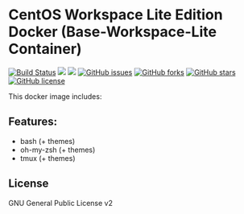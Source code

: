 # CentOS Workspace Lite Edition Docker (Base-Workspace-Lite Container)
[![Build Status](https://travis-ci.org/zeroc0d3lab/centos-base-workspace-lite.svg?branch=master)](https://travis-ci.org/zeroc0d3lab/centos-base-workspace-lite) [![](https://images.microbadger.com/badges/image/zeroc0d3lab/centos-base-workspace-lite:latest.svg)](https://microbadger.com/images/zeroc0d3lab/centos-base-workspace-lite:latest "Layers") [![](https://images.microbadger.com/badges/version/zeroc0d3lab/centos-base-workspace-lite:latest.svg)](https://microbadger.com/images/zeroc0d3lab/centos-base-workspace-lite:latest "Version") [![GitHub issues](https://img.shields.io/github/issues/zeroc0d3lab/centos-base-workspace-lite.svg)](https://github.com/zeroc0d3lab/centos-base-workspace-lite/issues) [![GitHub forks](https://img.shields.io/github/forks/zeroc0d3lab/centos-base-workspace-lite.svg)](https://github.com/zeroc0d3lab/centos-base-workspace-lite/network) [![GitHub stars](https://img.shields.io/github/stars/zeroc0d3lab/centos-base-workspace-lite.svg)](https://github.com/zeroc0d3lab/centos-base-workspace-lite/stargazers) [![GitHub license](https://img.shields.io/badge/license-GPLv2-blue.svg)](https://raw.githubusercontent.com/zeroc0d3lab/centos-base-workspace-lite/master/LICENSE.GPL)

This docker image includes:

## Features:
* bash (+ themes)
* oh-my-zsh (+ themes)
* tmux (+ themes)

## License
GNU General Public License v2

